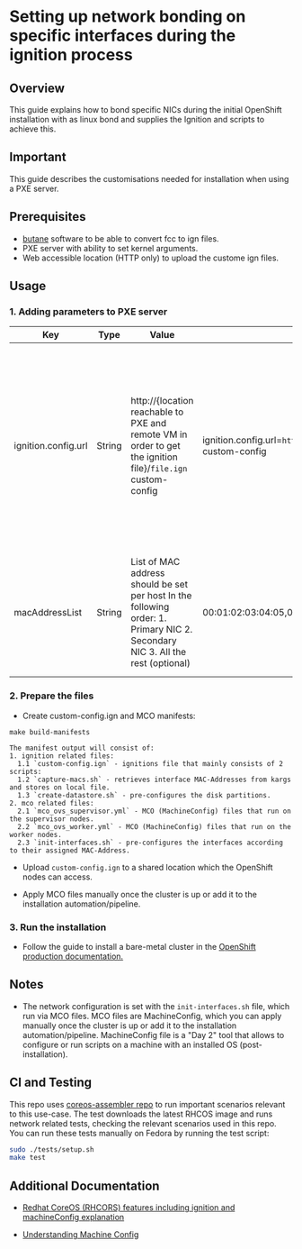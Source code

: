 # Setting up network bonding on specific interfaces during the ignition process

## Overview 
This guide explains how to bond specific NICs during the initial OpenShift installation with as linux bond and supplies the Ignition and scripts to achieve this.

## Important
This guide describes the customisations needed for installation when using a PXE server.

## Prerequisites
- [butane](https://github.com/coreos/butane) software to be able to convert fcc to ign files.
- PXE server with ability to set kernel arguments.
- Web accessible location (HTTP only) to upload the custome ign files.

## Usage  

### 1. Adding parameters to PXE server
Key   |  Type | Value | Exmaple |Discription
---   | --- | --- | --- | --- |
ignition.config.url  | String | http://{location reachable to PXE and remote VM in order to get the ignition file}/```file.ign``` custom-config | ignition.config.url=```http://my.web.server.redhat.com/file.ign``` custom-config | This parameter is used to allow the server to load an extra ignition file which captures the MAC addresses and saves them into a file for later use in  machine config.
macAddressList | String | List of MAC address should be set per host In the following order:  1. Primary NIC  2. Secondary NIC  3. All the rest (optional)| 00:01:02:03:04:05,06:07:08:09:10:11 ... | This will be the list of MAC addresses which exist on the host and will be grabbed by the ignition file.


### 2. Prepare the files
- Create custom-config.ign and MCO manifests:

```/bin/bash
make build-manifests
```

    The manifest output will consist of:
    1. ignition related files:
      1.1 `custom-config.ign` - ignitions file that mainly consists of 2 scripts:
      1.2 `capture-macs.sh` - retrieves interface MAC-Addresses from kargs and stores on local file.
      1.3 `create-datastore.sh` - pre-configures the disk partitions.
    2. mco related files:
      2.1 `mco_ovs_supervisor.yml` - MCO (MachineConfig) files that run on the supervisor nodes.
      2.2 `mco_ovs_worker.yml` - MCO (MachineConfig) files that run on the worker nodes.
      2.3 `init-interfaces.sh` - pre-configures the interfaces according to their assigned MAC-Address.

- Upload `custom-config.ign` to a shared location which the OpenShift nodes can access.

- Apply MCO files manually once the cluster is up or add it to the installation automation/pipeline.

### 3. Run the installation
- Follow the guide to install a bare-metal cluster in the [OpenShift production documentation.
](https://access.redhat.com/documentation/en-us/openshift_container_platform/4.7/html/installing/installing-on-bare-metal)

## Notes
- The network configuration is set with the `init-interfaces.sh` file, which run via MCO files. MCO files are MachineConfig, which you can apply manually once the cluster is up or add it to the installation automation/pipeline. MachineConfig file is a "Day 2" tool that allows to configure or run scripts on a machine with an installed OS (post-installation).

## CI and Testing
This repo uses [coreos-assembler repo](https://github.com/coreos/coreos-assembler) to run important scenarios relevant to this use-case.
The test downloads the latest RHCOS image and runs network related tests, checking the relevant scenarios used in this repo.
You can run these tests manually on Fedora by running the test script:
```bash
sudo ./tests/setup.sh
make test
```

## Additional Documentation 
 - [Redhat CoreOS (RHCORS) features including ignition and machineConfig explanation](https://access.redhat.com/documentation/en-us/openshift_container_platform/4.14/html/architecture/architecture-rhcos)

- [Understanding Machine Config](https://access.redhat.com/documentation/en-us/openshift_container_platform/4.7/html/post-installation_configuration/post-install-machine-configuration-tasks)

 
